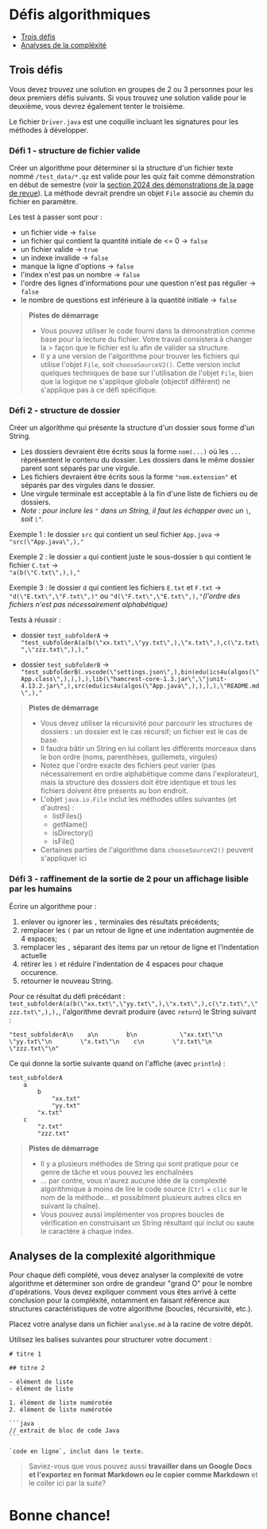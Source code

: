 # Défis algorithmiques

- [Trois défis](#trois-défis)
- [Analyses de la compléxité](#analyses-de-la-complexité-algorithmique)

## Trois défis

Vous devez trouvez une solution en groupes de 2 ou 3 personnes pour les deux premiers défis suivants. Si vous trouvez une solution valide pour le deuxième, vous devrez également tenter le troisième.

Le fichier `Driver.java` est une coquille incluant les signatures pour les méthodes à développer.

### Défi 1 - structure de fichier valide

Créer un algorithme pour déterminer si la structure d'un fichier texte nommé `/test_data/*.qz` est valide pour les quiz fait comme démonstration en début de semestre (voir la [section 2024 des démonstrations de la page de revue](https://physcrowley.github.io/ICS4U/u1-Revue.html#dmonstrations)). La méthode devrait prendre un objet `File` associé au chemin du fichier en paramètre.

Les test à passer sont pour :

- un fichier vide -> `false`
- un fichier qui contient la quantité initiale de <= 0 -> `false`
- un fichier valide -> `true`
- un indexe invalide -> `false`
- manque la ligne d'options -> `false`
- l'index n'est pas un nombre -> `false`
- l'ordre des lignes d'informations pour une question n'est pas régulier -> `false`
- le nombre de questions est inférieure à la quantité initiale -> `false`

> **Pistes de démarrage**
> 
> - Vous pouvez utiliser le code fourni dans la démonstration comme base pour la lecture du fichier. Votre travail consistera à changer la > façon que le fichier est lu afin de valider sa structure.
> - Il y a une version de l'algorithme pour trouver les fichiers qui utilise l'objet `File`, soit `chooseSourceV2()`. Cette version inclut quelques techniques de base sur l'utilisation de l'objet `File`, bien que la logique ne s'applique globale (objectif différent) ne s'applique pas à ce défi spécifique.

### Défi 2 - structure de dossier

Créer un algorithme qui présente la structure d'un dossier sous forme d'un String.

- Les dossiers devraient être écrits sous la forme `nom(...)` où les `...` réprésentent le contenu du dossier. Les dossiers dans le même dossier parent sont séparés par une virgule.
- Les fichiers devraient être écrits sous la forme `"nom.extension"` et séparés par des virgules dans le dossier.
- Une virgule terminale est acceptable à la fin d'une liste de fichiers ou de dossiers.
- _Note : pour inclure les `"` dans un String, il faut les échapper avec un `\`, soit `\"`._
  

Exemple 1 
: le dossier `src` qui contient un seul fichier `App.java` -> <br> `"src(\"App.java\",),"`

Exemple 2 
: le dossier `a` qui contient juste le sous-dossier `b` qui contient le fichier `C.txt` -> <br> `"a(b(\"C.txt\",),),"`

Exemple 3 
: le dossier `d` qui contient les fichiers `E.txt` et `F.txt` -> <br> `"d(\"E.txt\",\"F.txt\",)"` ou `"d(\"F.txt\",\"E.txt\",),"`_(l'ordre des fichiers n'est pas nécessairement alphabétique)_

Tests à réussir :

- dossier `test_subfolderA` ->  `"test_subfolderA(a(b(\"xx.txt\",\"yy.txt\",),\"x.txt\",),c(\"z.txt\",\"zzz.txt\",),),"`

- dossier `test_subfolderB` -> `"test_subfolderB(.vscode(\"settings.json\",),bin(edu(ics4u(algos(\"App.class\",),),),),lib(\"hamcrest-core-1.3.jar\",\"junit-4.13.2.jar\",),src(edu(ics4u(algos(\"App.java\",),),),),\"README.md\",),"`

> **Pistes de démarrage**
> 
> - Vous devez utiliser la récursivité pour parcourir les structures de dossiers : un dossier est le cas récursif; un fichier est le cas de  base.
> - Il faudra bâtir un String en lui collant les différents morceaux dans le bon ordre (noms, parenthèses, guillemets, virgules)
> - Notez que l'ordre exacte des fichiers peut varier (pas nécessairement en ordre alphabétique comme dans l'explorateur), mais la structure des dossiers doit être identique et tous les fichiers doivent être présents au bon endroit.
> - L'objet `java.io.File` inclut les méthodes utiles suivantes (et d'autres) :
>   - listFiles()
>   - getName()
>   - isDirectory()
>   - isFile()
> - Certaines parties de l'algorithme dans `chooseSourceV2()` peuvent s'appliquer ici

### Défi 3 - raffinement de la sortie de 2 pour un affichage lisible par les humains

Écrire un algorithme pour :

1. enlever ou ignorer les `,` terminales des résultats précédents;
2. remplacer les `(` par un retour de ligne et une indentation augmentée de 4 espaces;
3. remplacer les `,` séparant des items par un retour de ligne et l'indentation actuelle
4. rétirer les `)` et réduire l'indentation de 4 espaces pour chaque occurence.
5. retourner le nouveau String.

Pour ce résultat du défi précédant : `test_subfolderA(a(b(\"xx.txt\",\"yy.txt\",),\"x.txt\",),c(\"z.txt\",\"zzz.txt\",),),`, l'algorithme devrait produire (avec `return`) le String suivant : 

```
"test_subfolderA\n    a\n        b\n            \"xx.txt\"\n            \"yy.txt\"\n        \"x.txt\"\n    c\n        \"z.txt\"\n        \"zzz.txt\"\n"
```

Ce qui donne la sortie suivante quand on l'affiche (avec `println`) :

```
test_subfolderA
    a
        b
            "xx.txt"
            "yy.txt"
        "x.txt"
    c
        "z.txt"
        "zzz.txt"

```

> **Pistes de démarrage**
> 
> - Il y a plusieurs méthodes de String qui sont pratique pour ce genre de tâche et vous pouvez les enchaînées
> - ... par contre, vous n'aurez aucune idée de la complexité algorithmique à moins de lire le code source (`Ctrl` + `clic` sur le nom de la méthode... et possiblment plusieurs autres clics en suivant la chaîne).
> - Vous pouvez aussi implémenter vos propres boucles de vérification en construisant un String résultant qui inclut ou saute le caractère à chaque index.

## Analyses de la complexité algorithmique

Pour chaque défi complété, vous devez analyser la complexité de votre algorithme et déterminer son ordre de grandeur "grand O" pour le nombre d'opérations. Vous devez expliquer comment vous êtes arrivé à cette conclusion pour la compléxité, notamment en faisant référence aux structures caractéristiques de votre algorithme (boucles, récursivité, etc.).

Placez votre analyse dans un fichier `analyse.md` à la racine de votre dépôt.

Utilisez les balises suivantes pour structurer votre document :

~~~
# titre 1

## titre 2

- élément de liste
- élément de liste

1. élément de liste numérotée
2. élément de liste numérotée

```java
// extrait de bloc de code Java
```

`code en ligne`, inclut dans le texte.
~~~

> Saviez-vous que vous pouvez aussi **travailler dans un Google Docs et l'exportez en format Markdown ou le copier comme Markdown** et le coller ici par la suite?

# Bonne chance!
